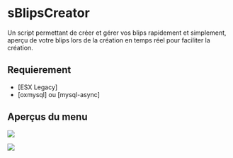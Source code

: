 
# sBlipsCreator

Un script permettant de créer et gérer vos blips rapidement et simplement, aperçu de votre blips lors de la création en temps réel pour faciliter la création.


## Requierement

 - [ESX Legacy]
 - [oxmysql] ou [mysql-async]


## Aperçus du menu

![](https://www.zupimages.net/up/23/16/0ni0.png)

![](https://www.zupimages.net/up/23/16/qb9n.png)

